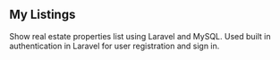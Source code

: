 ## My  Listings

Show real estate properties list using Laravel and MySQL. Used built in authentication in Laravel for user registration and sign in.
